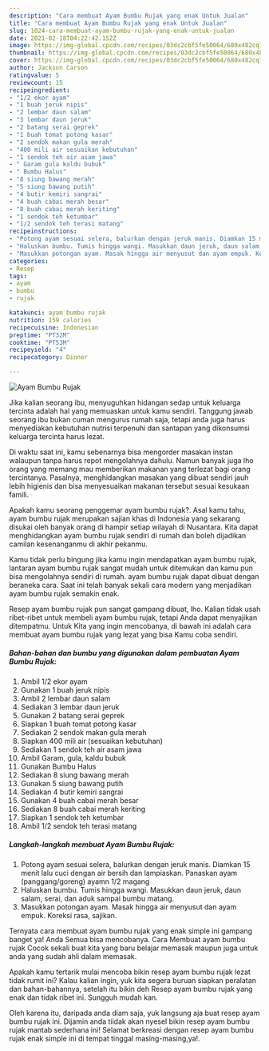```yaml
---
description: "Cara membuat Ayam Bumbu Rujak yang enak Untuk Jualan"
title: "Cara membuat Ayam Bumbu Rujak yang enak Untuk Jualan"
slug: 1024-cara-membuat-ayam-bumbu-rujak-yang-enak-untuk-jualan
date: 2021-02-18T04:22:42.152Z
image: https://img-global.cpcdn.com/recipes/03dc2cbf5fe50064/680x482cq70/ayam-bumbu-rujak-foto-resep-utama.jpg
thumbnail: https://img-global.cpcdn.com/recipes/03dc2cbf5fe50064/680x482cq70/ayam-bumbu-rujak-foto-resep-utama.jpg
cover: https://img-global.cpcdn.com/recipes/03dc2cbf5fe50064/680x482cq70/ayam-bumbu-rujak-foto-resep-utama.jpg
author: Jackson Carson
ratingvalue: 5
reviewcount: 15
recipeingredient:
- "1/2 ekor ayam"
- "1 buah jeruk nipis"
- "2 lembar daun salam"
- "3 lembar daun jeruk"
- "2 batang serai geprek"
- "1 buah tomat potong kasar"
- "2 sendok makan gula merah"
- "400 mili air sesuaikan kebutuhan"
- "1 sendok teh air asam jawa"
- " Garam gula kaldu bubuk"
- " Bumbu Halus"
- "8 siung bawang merah"
- "5 siung bawang putih"
- "4 butir kemiri sangrai"
- "4 buah cabai merah besar"
- "8 buah cabai merah keriting"
- "1 sendok teh ketumbar"
- "1/2 sendok teh terasi matang"
recipeinstructions:
- "Potong ayam sesuai selera, balurkan dengan jeruk manis. Diamkan 15 menit lalu cuci dengan air bersih dan lampiaskan. Panaskan ayam (panggang/goreng) ayamn 1/2 magang"
- "Haluskan bumbu. Tumis hingga wangi. Masukkan daun jeruk, daun salam, serai, dan aduk sampai bumbu matang."
- "Masukkan potongan ayam. Masak hingga air menyusut dan ayam empuk. Koreksi rasa, sajikan."
categories:
- Resep
tags:
- ayam
- bumbu
- rujak

katakunci: ayam bumbu rujak 
nutrition: 159 calories
recipecuisine: Indonesian
preptime: "PT32M"
cooktime: "PT53M"
recipeyield: "4"
recipecategory: Dinner

---
```



![Ayam Bumbu Rujak](https://img-global.cpcdn.com/recipes/03dc2cbf5fe50064/680x482cq70/ayam-bumbu-rujak-foto-resep-utama.jpg)

Jika kalian seorang ibu, menyuguhkan hidangan sedap untuk keluarga tercinta adalah hal yang memuaskan untuk kamu sendiri. Tanggung jawab seorang ibu bukan cuman mengurus rumah saja, tetapi anda juga harus menyediakan kebutuhan nutrisi terpenuhi dan santapan yang dikonsumsi keluarga tercinta harus lezat.

Di waktu  saat ini, kamu sebenarnya bisa mengorder masakan instan walaupun tanpa harus repot mengolahnya dahulu. Namun banyak juga lho orang yang memang mau memberikan makanan yang terlezat bagi orang tercintanya. Pasalnya, menghidangkan masakan yang dibuat sendiri jauh lebih higienis dan bisa menyesuaikan makanan tersebut sesuai kesukaan famili. 



Apakah kamu seorang penggemar ayam bumbu rujak?. Asal kamu tahu, ayam bumbu rujak merupakan sajian khas di Indonesia yang sekarang disukai oleh banyak orang di hampir setiap wilayah di Nusantara. Kita dapat menghidangkan ayam bumbu rujak sendiri di rumah dan boleh dijadikan camilan kesenanganmu di akhir pekanmu.

Kamu tidak perlu bingung jika kamu ingin mendapatkan ayam bumbu rujak, lantaran ayam bumbu rujak sangat mudah untuk ditemukan dan kamu pun bisa mengolahnya sendiri di rumah. ayam bumbu rujak dapat dibuat dengan beraneka cara. Saat ini telah banyak sekali cara modern yang menjadikan ayam bumbu rujak semakin enak.

Resep ayam bumbu rujak pun sangat gampang dibuat, lho. Kalian tidak usah ribet-ribet untuk membeli ayam bumbu rujak, tetapi Anda dapat menyajikan ditempatmu. Untuk Kita yang ingin mencobanya, di bawah ini adalah cara membuat ayam bumbu rujak yang lezat yang bisa Kamu coba sendiri.

<!--inarticleads1-->

##### Bahan-bahan dan bumbu yang digunakan dalam pembuatan Ayam Bumbu Rujak:

1. Ambil 1/2 ekor ayam
1. Gunakan 1 buah jeruk nipis
1. Ambil 2 lembar daun salam
1. Sediakan 3 lembar daun jeruk
1. Gunakan 2 batang serai geprek
1. Siapkan 1 buah tomat potong kasar
1. Sediakan 2 sendok makan gula merah
1. Siapkan 400 mili air (sesuaikan kebutuhan)
1. Sediakan 1 sendok teh air asam jawa
1. Ambil  Garam, gula, kaldu bubuk
1. Gunakan  Bumbu Halus
1. Sediakan 8 siung bawang merah
1. Gunakan 5 siung bawang putih
1. Sediakan 4 butir kemiri sangrai
1. Gunakan 4 buah cabai merah besar
1. Sediakan 8 buah cabai merah keriting
1. Siapkan 1 sendok teh ketumbar
1. Ambil 1/2 sendok teh terasi matang




<!--inarticleads2-->

##### Langkah-langkah membuat Ayam Bumbu Rujak:

1. Potong ayam sesuai selera, balurkan dengan jeruk manis. Diamkan 15 menit lalu cuci dengan air bersih dan lampiaskan. Panaskan ayam (panggang/goreng) ayamn 1/2 magang
1. Haluskan bumbu. Tumis hingga wangi. Masukkan daun jeruk, daun salam, serai, dan aduk sampai bumbu matang.
1. Masukkan potongan ayam. Masak hingga air menyusut dan ayam empuk. Koreksi rasa, sajikan.




Ternyata cara membuat ayam bumbu rujak yang enak simple ini gampang banget ya! Anda Semua bisa mencobanya. Cara Membuat ayam bumbu rujak Cocok sekali buat kita yang baru belajar memasak maupun juga untuk anda yang sudah ahli dalam memasak.

Apakah kamu tertarik mulai mencoba bikin resep ayam bumbu rujak lezat tidak rumit ini? Kalau kalian ingin, yuk kita segera buruan siapkan peralatan dan bahan-bahannya, setelah itu bikin deh Resep ayam bumbu rujak yang enak dan tidak ribet ini. Sungguh mudah kan. 

Oleh karena itu, daripada anda diam saja, yuk langsung aja buat resep ayam bumbu rujak ini. Dijamin anda tiidak akan nyesel bikin resep ayam bumbu rujak mantab sederhana ini! Selamat berkreasi dengan resep ayam bumbu rujak enak simple ini di tempat tinggal masing-masing,ya!.


